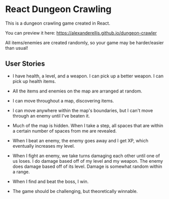 # React Dungeon Crawling

This is a dungeon crawling game created in React.

You can preview it here: https://alexanderellis.github.io/dungeon-crawler


All items/enemies are created randomly, so your game may be harder/easier than usual!

## User Stories

* I have health, a level, and a weapon. I can pick up a better weapon. I can pick up health items.

* All the items and enemies on the map are arranged at random.

* I can move throughout a map, discovering items.

* I can move anywhere within the map's boundaries, but I can't move through an enemy until I've beaten it.

* Much of the map is hidden. When I take a step, all spaces that are within a certain number of spaces from me are revealed.

* When I beat an enemy, the enemy goes away and I get XP, which eventually increases my level.

* When I fight an enemy, we take turns damaging each other until one of us loses. I do damage based off of my level and my weapon. The enemy does damage based off of its level. Damage is somewhat random within a range.

* When I find and beat the boss, I win.

* The game should be challenging, but theoretically winnable.


